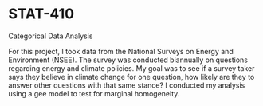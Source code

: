 # STAT-410
Categorical Data Analysis

For this project, I took data from the National Surveys on Energy and Environment (NSEE). The survey was conducted biannually on questions regarding energy and climate policies. My goal was to see if a survey taker says they believe in climate change for one question, how likely are they to answer other questions with that same stance? I conducted my analysis using a gee model to test for marginal homogeneity.
